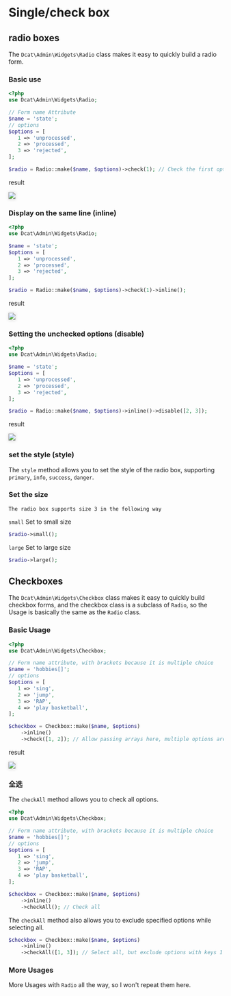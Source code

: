 # Single/check box

## radio boxes

The `Dcat\Admin\Widgets\Radio` class makes it easy to quickly build a radio form.

### Basic use

```php
<?php
use Dcat\Admin\Widgets\Radio;

// Form name Attribute
$name = 'state';
// options
$options = [
   1 => 'unprocessed',
   2 => 'processed',
   3 => 'rejected',
];

$radio = Radio::make($name, $options)->check(1); // Check the first option
```

result

<a href="{{public}}/assets/img/screenshots/radio-1.png" target="_blank">
    <img src="{{public}}/assets/img/screenshots/radio-1.png"  style="box-shadow:0 1px 6px 1px rgba(0, 0, 0, 0.12)" >
</a>

### Display on the same line (inline)

```php
<?php
use Dcat\Admin\Widgets\Radio;

$name = 'state';
$options = [
   1 => 'unprocessed',
   2 => 'processed',
   3 => 'rejected',
];

$radio = Radio::make($name, $options)->check(1)->inline();
```
result

<a href="{{public}}/assets/img/screenshots/radio-2.png" target="_blank">
    <img src="{{public}}/assets/img/screenshots/radio-2.png"  style="box-shadow:0 1px 6px 1px rgba(0, 0, 0, 0.12)" >
</a>

### Setting the unchecked options (disable)


```php
<?php
use Dcat\Admin\Widgets\Radio;

$name = 'state';
$options = [
   1 => 'unprocessed',
   2 => 'processed',
   3 => 'rejected',
];

$radio = Radio::make($name, $options)->inline()->disable([2, 3]);
```
result

<a href="{{public}}/assets/img/screenshots/radio-3.png" target="_blank">
    <img src="{{public}}/assets/img/screenshots/radio-3.png"  style="box-shadow:0 1px 6px 1px rgba(0, 0, 0, 0.12)" >
</a>

### set the style (style)

The `style` method allows you to set the style of the radio box, supporting `primary`, `info`, `success`, `danger`.

### Set the size
    
    The radio box supports size 3 in the following way


`small` Set to small size
```php
$radio->small();
```

`large` Set to large size
```php
$radio->large();
```


## Checkboxes

The `Dcat\Admin\Widgets\Checkbox` class makes it easy to quickly build checkbox forms, and the checkbox class is a subclass of `Radio`, so the Usage is basically the same as the `Radio` class.

### Basic Usage

```php
<?php
use Dcat\Admin\Widgets\Checkbox;

// Form name attribute, with brackets because it is multiple choice
$name = 'hobbies[]';
// options
$options = [
   1 => 'sing',
   2 => 'jump',
   3 => 'RAP',
   4 => 'play basketball',
];

$checkbox = Checkbox::make($name, $options)
    ->inline()
    ->check([1, 2]); // Allow passing arrays here, multiple options are selected by default
```

result

<a href="{{public}}/assets/img/screenshots/checkbox-1.png" target="_blank">
    <img src="{{public}}/assets/img/screenshots/checkbox-1.png"  style="box-shadow:0 1px 6px 1px rgba(0, 0, 0, 0.12)" >
</a>

### 全选

The `checkAll` method allows you to check all options.

```php
<?php
use Dcat\Admin\Widgets\Checkbox;

// Form name attribute, with brackets because it is multiple choice
$name = 'hobbies[]';
// options
$options = [
   1 => 'sing',
   2 => 'jump',
   3 => 'RAP',
   4 => 'play basketball',
];

$checkbox = Checkbox::make($name, $options)
    ->inline()
    ->checkAll(); // Check all
```

The `checkAll` method also allows you to exclude specified options while selecting all.

```php
$checkbox = Checkbox::make($name, $options)
    ->inline()
    ->checkAll([1, 3]); // Select all, but exclude options with keys 1 and 3
```

### More Usages

More Usages with `Radio` all the way, so I won't repeat them here.

